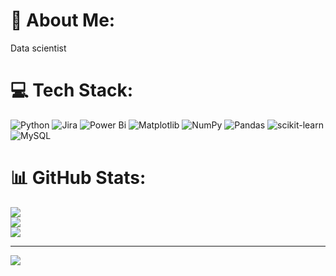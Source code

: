 # 💫 About Me:
Data scientist


# 💻 Tech Stack:
![Python](https://img.shields.io/badge/python-3670A0?style=for-the-badge&logo=python&logoColor=ffdd54) ![Jira](https://img.shields.io/badge/jira-%230A0FFF.svg?style=for-the-badge&logo=jira&logoColor=white) ![Power Bi](https://img.shields.io/badge/power_bi-F2C811?style=for-the-badge&logo=powerbi&logoColor=black) ![Matplotlib](https://img.shields.io/badge/Matplotlib-%23ffffff.svg?style=for-the-badge&logo=Matplotlib&logoColor=black) ![NumPy](https://img.shields.io/badge/numpy-%23013243.svg?style=for-the-badge&logo=numpy&logoColor=white) ![Pandas](https://img.shields.io/badge/pandas-%23150458.svg?style=for-the-badge&logo=pandas&logoColor=white) ![scikit-learn](https://img.shields.io/badge/scikit--learn-%23F7931E.svg?style=for-the-badge&logo=scikit-learn&logoColor=white) ![MySQL](https://img.shields.io/badge/mysql-4479A1.svg?style=for-the-badge&logo=mysql&logoColor=white)
# 📊 GitHub Stats:
![](https://github-readme-stats.vercel.app/api?username=ugartelucas&theme=dark&hide_border=false&include_all_commits=false&count_private=false)<br/>
![](https://github-readme-streak-stats.herokuapp.com/?user=ugartelucas&theme=dark&hide_border=false)<br/>
![](https://github-readme-stats.vercel.app/api/top-langs/?username=ugartelucas&theme=dark&hide_border=false&include_all_commits=false&count_private=false&layout=compact)

---
[![](https://visitcount.itsvg.in/api?id=ugartelucas&icon=0&color=0)](https://visitcount.itsvg.in)

<!-- Proudly created with GPRM ( https://gprm.itsvg.in ) -->